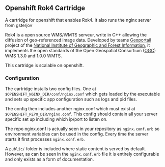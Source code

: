 ## Openshift Rok4 Cartridge

A cartridge for openshift that enables Rok4.
It also runs the nginx server from gsterjov

Rok4 is a open source WMS/WMTS serveur, write in C++ allowing the diffusion of geo-referenced image data.
Developed by teams [Geoportail](http://geoportail.fr/url/7FFQN5) project of the [National Institute of Geographic and Forest Information](http://www.ign.fr/), it implements the open standards of the Open Geospatial Consortium ([OGC](http://www.opengeospatial.org/)) WMS 1.3.0 and 1.0.0 WMTS.

This cartridge is scalable on openshift.


### Configuration

The cartridge installs two config files. One at <code>$OPENSHIFT_NGINX_DIR/conf/nginx.conf</code> which gets loaded by the executable
and sets up specific app configuration such as logs and pid files.

The config then includes another nginx.conf which must exist at <code>$OPENSHIFT_REPO_DIR/nginx.conf</code>. This config should
contain all your server specific set up including which ip/port to listen on.

The repo nginx.conf is actually seen in your repository as <code>nginx.conf.erb</code> so environment variables can be used
in the config. Every time the server starts it first processes <code>nginx.conf.erb</code>.


A <code>public/</code> folder is included where static content is served by default. However, as can be seen in the <code>nginx.conf.erb</code> file it
is entirely configurable and only exists as a form of documentation.
